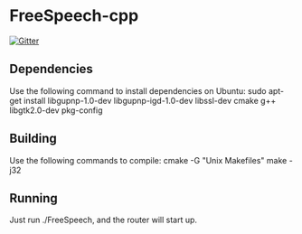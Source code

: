 # FreeSpeech-cpp

[![Gitter](https://badges.gitter.im/IDWMaster/FreeSpeech-cpp.svg)](https://gitter.im/IDWMaster/FreeSpeech-cpp?utm_source=badge&utm_medium=badge&utm_campaign=pr-badge&utm_content=badge)


## Dependencies

Use the following command to install dependencies on Ubuntu: sudo apt-get install libgupnp-1.0-dev libgupnp-igd-1.0-dev libssl-dev cmake g++ libgtk2.0-dev pkg-config


## Building

Use the following commands to compile:
cmake -G "Unix Makefiles"
make -j32

## Running

Just run ./FreeSpeech, and the router will start up.
